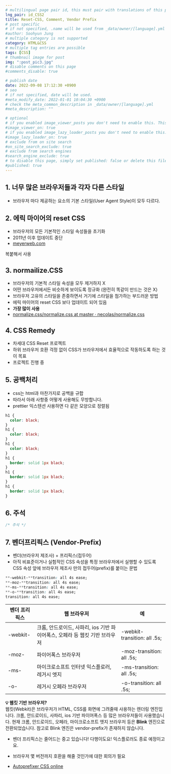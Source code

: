 ```yaml
---
# multilingual page pair id, this must pair with translations of this page. (This name must be unique)
lng_pair: id_CSS2
title: Reset-CSS, Comment, Vendor Prefix
# post specific
# if not specified, .name will be used from _data/owner/[language].yml
#author: Soohyun Jung
# multiple category is not supported
category: HTML&CSS
# multiple tag entries are possible
tags: [CSS]
# thumbnail image for post
img: ":post_pic3.jpg"
# disable comments on this page
#comments_disable: true

# publish date
date: 2022-09-08 17:12:30 +0900
# seo
# if not specified, date will be used.
#meta_modify_date: 2022-01-01 10:04:30 +0900
# check the meta_common_description in _data/owner/[language].yml
#meta_description: ""

# optional
# if you enabled image_viewer_posts you don't need to enable this. This is only if image_viewer_posts = false
#image_viewer_on: true
# if you enabled image_lazy_loader_posts you don't need to enable this. This is only if image_lazy_loader_posts = false
#image_lazy_loader_on: true
# exclude from on site search
#on_site_search_exclude: true
# exclude from search engines
#search_engine_exclude: true
# to disable this page, simply set published: false or delete this file
#published: true
---
```


## 1. 너무 많은 브라우저들과 각자 다른 스타일

- 브라우저 마다 제공하는 요소의 기본 스타일(User Agent Style)이 모두 다르다.

## 2. 에릭 마이어의 reset CSS

- 브라우저의 모든 기본적인 스타일 속성들을 초기화
- 2011년 이후 업데이트 중단
- [meyerweb.com](https://meyerweb.com/eric/tools/css/reset/)

복붙해서 사용

## 3. normailize.CSS

- 브라우저의 기본적 스타일 속성을 모두 제거하지 X
- 어떤 브라우저에서든 비슷하게 보이도록 정규화 (완전히 똑같이 만드는 것은 X)
- 브라우저 고유의 스타일을 존중하면서 거기에 스타일을 첨가하는 부드러운 방법
- 에릭 마이어의 reset CSS 보다 업데이트 되어 있음
- **가장 많이 사용**
- [normalize.css/normalize.css at master · necolas/normalize.css](https://github.com/necolas/normalize.css/blob/master/normalize.css)

## 4. CSS Remedy

- 차세대 CSS Reset 프로젝트
- 하위 브라우저 호환 걱정 없이 CSS가 브라우저에서 효율적으로 작동하도록 하는 것이 목표
- 프로젝트 진행 중

## 5. 공백처리

- css는 html과 마찬가지로 공백을 규합
- 따라서 아래 사항중 어떻게 사용해도 무방합니다.
- prettier 익스텐션 사용하면 다 같은 모양으로 정렬됨

```css
h1 {
  color: black;
}
h1 {
  color: black;
}
h1 {
  color: black;
}
h1 {
  border: solid 1px black;
}
h1 {
  border: solid 1px black;
}
h1 {
  border: solid 1px black;
}
```

## 6. 주석

```css
/* 주석 */
```

## 7. 벤더프리픽스 (**Vendor-Prefix**)

- 벤더(브라우저 제조사) + 프리픽스(접두어)
- 아직 비표준이거나 실험적인 CSS 속성을 특정 브라우저에서 실행할 수 있도록 CSS 속성 앞에 브라우저 제조사 만의 접두어(prefix)를 붙이는 문법

```css
**-webkit-**transition: all 4s ease;
**-moz-**transition: all 4s ease;
**-ms-**transition: all 4s ease;
**-o-**transition: all 4s ease;
transition: all 4s ease;
```

| 벤더 프리픽스 | 웹 브라우저                                                                 | 예                           |
| ------------- | --------------------------------------------------------------------------- | ---------------------------- |
| -webkit-      | 크롬, 안드로이드, 사파리, ios 기반 파이어폭스, 오페라 등 웹킷 기반 브라우저 | -webkit-transition: all .5s; |
| -moz-         | 파이어폭스 브라우저                                                         | -moz-transition: all .5s;    |
| -ms-          | 마이크로소프트 인터넷 익스플로러, 레거시 엣지                               | -ms-transition: all .5s;     |
| -o-           | 레거시 오페라 브라우저                                                      | -o-transition: all .5s;      |

<aside>
<strong>💡 웹킷 기반 브라우저?</strong><br>
웹킷(Webkit)은 브라우저가 HTML, CSS를 화면에 그려줄때 사용하는 렌더링 엔진입니다.
크롬, 안드로이드, 사파리, ios 기반 파이어폭스 등 많은 브라우저들이 사용했습니다. 
현재 크롬, 안드로이드, 오페라, 마이크로소프트 엣지 브라우저 등은 <strong>Blink</strong> 엔진으로 전환되었습니다. 
참고로 Blink 엔진은 vendor-prefix가 존재하지 않습니다.

</aside>

- 벤더 프리픽스는 줄어드는 중고 있습니다! 다행이도요! 익스플로러도 종료 예정이고요.
- 브라우저 몇 버전까지 호환을 해줄 것인가에 대한 회의가 필요

- [Autoprefixer CSS online](https://autoprefixer.github.io/)
